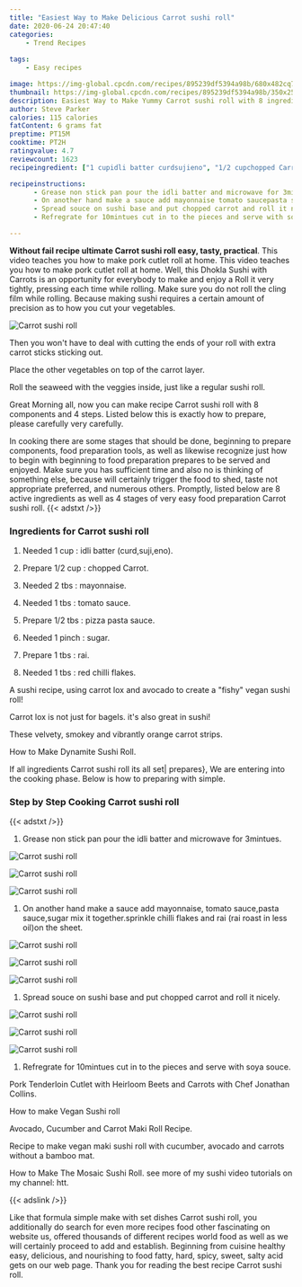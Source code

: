 ```yaml
---
title: "Easiest Way to Make Delicious Carrot sushi roll"
date: 2020-06-24 20:47:40
categories:
    - Trend Recipes
    
tags:
    - Easy recipes

image: https://img-global.cpcdn.com/recipes/895239df5394a98b/680x482cq70/carrot-sushi-roll-recipe-main-photo.jpg
thumbnail: https://img-global.cpcdn.com/recipes/895239df5394a98b/350x250cq70/carrot-sushi-roll-recipe-main-photo.jpg
description: Easiest Way to Make Yummy Carrot sushi roll with 8 ingredients and 4 stages of easy cooking.
author: Steve Parker
calories: 115 calories
fatContent: 6 grams fat
preptime: PT15M
cooktime: PT2H
ratingvalue: 4.7
reviewcount: 1623
recipeingredient: ["1 cupidli batter curdsujieno", "1/2 cupchopped Carrot", "2 tbsmayonnaise", "1 tbstomato sauce", "1/2 tbspizza pasta sauce", "1 pinchsugar", "1 tbsrai", "1 tbsred chilli flakes"]

recipeinstructions: 
      - Grease non stick pan pour the idli batter and microwave for 3mintues 
      - On another hand make a sauce add mayonnaise tomato saucepasta saucesugar mix it togethersprinkle chilli flakes and rai rai roast in less oilon the sheet 
      - Spread souce on sushi base and put chopped carrot and roll it nicely 
      - Refregrate for 10mintues cut in to the pieces and serve with soya souce

---
```




**Without fail recipe ultimate Carrot sushi roll easy, tasty, practical**. This video teaches you how to make pork cutlet roll at home. This video teaches you how to make pork cutlet roll at home. Well, this Dhokla Sushi with Carrots is an opportunity for everybody to make and enjoy a Roll it very tightly, pressing each time while rolling. Make sure you do not roll the cling film while rolling. Because making sushi requires a certain amount of precision as to how you cut your vegetables.


![Carrot sushi roll](https://img-global.cpcdn.com/recipes/895239df5394a98b/680x482cq70/carrot-sushi-roll-recipe-main-photo.jpg "Carrot sushi roll")



Then you won&#39;t have to deal with cutting the ends of your roll with extra carrot sticks sticking out.

Place the other vegetables on top of the carrot layer.

Roll the seaweed with the veggies inside, just like a regular sushi roll.


Great Morning all, now you can make recipe Carrot sushi roll with 8 components and 4 steps. Listed below this is exactly how to prepare, please carefully very carefully.

In cooking there are some stages that should be done, beginning to prepare components, food preparation tools, as well as likewise recognize just how to begin with beginning to food preparation prepares to be served and enjoyed. Make sure you has sufficient time and also no is thinking of something else, because will certainly trigger the food to shed, taste not appropriate preferred, and numerous others. Promptly, listed below are 8 active ingredients as well as 4 stages of very easy food preparation Carrot sushi roll.
{{< adstxt />}}

### Ingredients for Carrot sushi roll


1. Needed 1 cup : idli batter (curd,suji,eno).

1. Prepare 1/2 cup : chopped Carrot.

1. Needed 2 tbs : mayonnaise.

1. Needed 1 tbs : tomato sauce.

1. Prepare 1/2 tbs : pizza pasta sauce.

1. Needed 1 pinch : sugar.

1. Prepare 1 tbs : rai.

1. Needed 1 tbs : red chilli flakes.


A sushi recipe, using carrot lox and avocado to create a &#34;fishy&#34; vegan sushi roll!

Carrot lox is not just for bagels. it&#39;s also great in sushi!

These velvety, smokey and vibrantly orange carrot strips.

How to Make Dynamite Sushi Roll.


If all ingredients Carrot sushi roll its all set| prepares}, We are entering into the cooking phase. Below is how to preparing with simple.

### Step by Step Cooking Carrot sushi roll

{{< adstxt />}}


1. Grease non stick pan pour the idli batter and microwave for 3mintues.



![Carrot sushi roll](https://img-global.cpcdn.com/steps/68c66215a7eb7bed/160x128cq70/carrot-sushi-roll-recipe-step-1-photo.jpg" "Carrot sushi roll")

![Carrot sushi roll](https://img-global.cpcdn.com/steps/2655b947c67d9bbf/160x128cq70/carrot-sushi-roll-recipe-step-1-photo.jpg" "Carrot sushi roll")

![Carrot sushi roll](https://img-global.cpcdn.com/steps/01ea4afd3ee38c32/160x128cq70/carrot-sushi-roll-recipe-step-1-photo.jpg" "Carrot sushi roll")



1. On another hand make a sauce add mayonnaise, tomato sauce,pasta sauce,sugar mix it together.sprinkle chilli flakes and rai (rai roast in less oil)on the sheet.



![Carrot sushi roll](https://img-global.cpcdn.com/steps/b832f01464636aee/160x128cq70/carrot-sushi-roll-recipe-step-2-photo.jpg" "Carrot sushi roll")

![Carrot sushi roll](https://img-global.cpcdn.com/steps/ce48af9b63e49e7f/160x128cq70/carrot-sushi-roll-recipe-step-2-photo.jpg" "Carrot sushi roll")

![Carrot sushi roll](https://img-global.cpcdn.com/steps/63b09f4110d5db18/160x128cq70/carrot-sushi-roll-recipe-step-2-photo.jpg" "Carrot sushi roll")



1. Spread souce on sushi base and put chopped carrot and roll it nicely.



![Carrot sushi roll](https://img-global.cpcdn.com/steps/102bd8663e70ba25/160x128cq70/carrot-sushi-roll-recipe-step-3-photo.jpg" "Carrot sushi roll")

![Carrot sushi roll](https://img-global.cpcdn.com/steps/5f7e33841ba86bed/160x128cq70/carrot-sushi-roll-recipe-step-3-photo.jpg" "Carrot sushi roll")

![Carrot sushi roll](https://img-global.cpcdn.com/steps/4307e5fd766888ca/160x128cq70/carrot-sushi-roll-recipe-step-3-photo.jpg" "Carrot sushi roll")



1. Refregrate for 10mintues cut in to the pieces and serve with soya souce.




Pork Tenderloin Cutlet with Heirloom Beets and Carrots with Chef Jonathan Collins.

How to make Vegan Sushi roll

Avocado, Cucumber and Carrot Maki Roll Recipe.

Recipe to make vegan maki sushi roll with cucumber, avocado and carrots without a bamboo mat.

How to Make The Mosaic Sushi Roll. see more of my sushi video tutorials on my channel: htt.


{{< adslink />}}

Like that formula simple make with set dishes Carrot sushi roll, you additionally do search for even more recipes food other fascinating on website us, offered thousands of different recipes world food as well as we will certainly proceed to add and establish. Beginning from cuisine healthy easy, delicious, and nourishing to food fatty, hard, spicy, sweet, salty acid gets on our web page. Thank you for reading the best recipe Carrot sushi roll.
